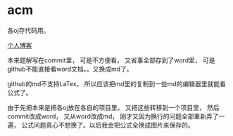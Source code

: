 # acm
各oj存代码用。

<a href = "xuziye0327.com">个人博客</a>

本来题解写在commit里， 可是不方便看， 又省事全部存到了word里， 可是github不能直接看word文档。。又换成md了。

github的md不支持LaTex， 所以应该把md里的复制到一些md的编辑器里就能看公式了。

由于先把本来是把各oj放在各自的项目里， 又把这些转移到一个项目里， 然后commit改成word， 又从word改成md， 刚才又因为换行的问题全部重新弄了一遍， 公式问题真心不想换了。以后我会把公式全换成图片来保存的。
